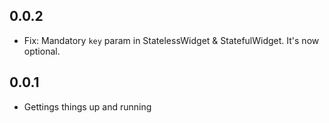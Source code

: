 ## 0.0.2
- Fix: Mandatory `key` param in StatelessWidget & StatefulWidget. It's now optional.

## 0.0.1

- Gettings things up and running
